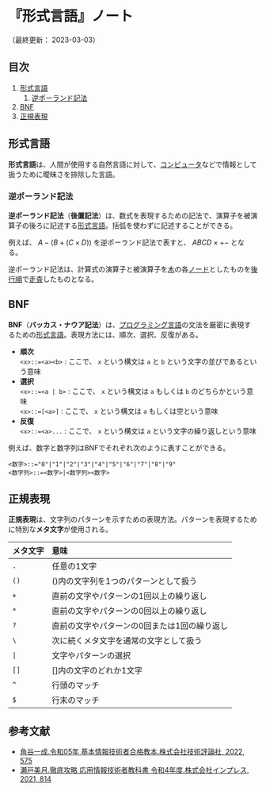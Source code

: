 # 『形式言語』ノート

（最終更新： 2023-03-03）


## 目次

1. [形式言語](#形式言語)
	1. [逆ポーランド記法](#逆ポーランド記法)
1. [BNF](#BNF)
1. [正規表現](#正規表現)


## 形式言語

**形式言語**は、人間が使用する自然言語に対して、[コンピュータ](../../../../computer/_/chapters/computer.md#コンピュータ)などで情報として扱うために曖昧さを排除した言語。

### 逆ポーランド記法

**逆ポーランド記法**（**後置記法**）は、数式を表現するための記法で、演算子を被演算子の後ろに記述する[形式言語](#形式言語)。括弧を使わずに記述することができる。

例えば、 $A - (B + (C \times D))$ を逆ポーランド記法で表すと、 $ABCD \times +-$ となる。

逆ポーランド記法は、計算式の演算子と被演算子を[木](../../../applied_mathematics/_/chapters/graph_theory.md#木)の各[ノード](../../../applied_mathematics/_/chapters/graph_theory.md#グラフ)としたものを[後行順](../../../applied_mathematics/_/chapters/graph_theory.md#深さ優先探索)で[走査](../../../applied_mathematics/_/chapters/graph_theory.md#走査)したものとなる。


## BNF

**BNF**（**バッカス・ナウア記法**）は、[プログラミング言語](../../../../programming/_/chapters/programming.md#プログラミング言語)の文法を厳密に表現するための[形式言語](#形式言語)。表現方法には、順次、選択、反復がある。

- **順次**<br> `<x>::=<a><b>` : ここで、 `x` という構文は `a` と `b` という文字の並びであるという意味
- **選択**<br> `<x>::=<a | b>` : ここで、 `x` という構文は `a` もしくは `b` のどちらかという意味<br> `<x>::=[<a>]` : ここで、 `x` という構文は `a` もしくは空という意味
- **反復**<br> `<x>::=<a>...` : ここで、 `x` という構文は `a` という文字の繰り返しという意味

例えば、数字と数字列はBNFでそれぞれ次のように表すことができる。

```ebnf
<数字>::="0"|"1"|"2"|"3"|"4"|"5"|"6"|"7"|"8"|"9"
<数字列>::=<数字>|<数字列><数字>
```


## 正規表現

**正規表現**は、文字列のパターンを示すための表現方法。パターンを表現するために特別な**メタ文字**が使用される。

| メタ文字 | 意味                                         |
| -------- | :------------------------------------------- |
| `.`      | 任意の1文字                                  |
| `()`     | ()内の文字列を1つのパターンとして扱う        |
| `+`      | 直前の文字やパターンの1回以上の繰り返し      |
| `*`      | 直前の文字やパターンの0回以上の繰り返し      |
| `?`      | 直前の文字やパターンの0回または1回の繰り返し |
| `\`      | 次に続くメタ文字を通常の文字として扱う       |
| `\|`     | 文字やパターンの選択                         |
| `[]`     | []内の文字のどれか1文字                      |
| `^`      | 行頭のマッチ                                 |
| `$`      | 行末のマッチ                                 |


## 参考文献

- [角谷一成.令和05年 基本情報技術者合格教本.株式会社技術評論社, 2022, 575](https://gihyo.jp/book/2022/978-4-297-13164-7)
- [瀬戸美月.徹底攻略 応用情報技術者教科書 令和4年度.株式会社インプレス, 2021, 814](https://book.impress.co.jp/books/1121101057)
